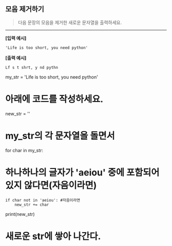## 모음 제거하기

> 다음 문장의 모음을 제거한 새로운 문자열을 출력하세요.

---


**[입력 예시]**

`'Life is too short, you need python'`

**[출력 예시]**

`Lf s t shrt, y nd pythn`


my_str = 'Life is too short, you need python'

# 아래에 코드를 작성하세요.

new_str = ''
# my_str의 각 문자열을 돌면서
for char in my_str:

# 하나하나의 글자가 'aeiou' 중에 포함되어 있지 않다면(자음이라면)
    if char not in 'aeiou': #자음이라면
        new_str += char
print(new_str)
# 새로운 str에 쌓아 나간다.